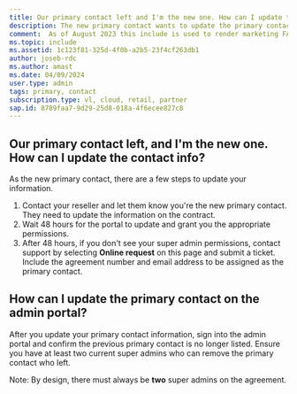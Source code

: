 ```yaml
---
title: Our primary contact left and I'm the new one. How can I update the contact info?
description: The new primary contact wants to update the primary contact or super admin role.
comment:  As of August 2023 this include is used to render marketing FAQ content for VS Subscriptions in the following portals - VSCom, Manage, and My portals. It was not used for learn.microsoft.com content at that time. SMEs are Jose Becerra and Larissa Crawford of Red Door Collaborative and Angela Cao-Hong.
ms.topic: include
ms.assetid: 1c123f81-325d-4f0b-a2b5-23f4cf263db1 
author: joseb-rdc
ms.author: amast
ms.date: 04/09/2024
user.type: admin
tags: primary, contact
subscription.type: vl, cloud, retail, partner 
sap.id: 8789faa7-9d29-25d8-018a-4f6ecee827c8
---
```


## Our primary contact left, and I'm the new one. How can I update the contact info?

As the new primary contact, there are a few steps to update your information.

1. Contact your reseller and let them know you're the new primary contact. They need to update the information on the contract.
2. Wait 48 hours for the portal to update and grant you the appropriate permissions.
3. After 48 hours, if you don't see your super admin permissions, contact support by selecting **Online request** on this page and submit a ticket. Include the agreement number and email address to be assigned as the primary contact.
    
## How can I update the primary contact on the admin portal?
After you update your primary contact information, sign into the admin portal and confirm the previous primary contact is no longer listed. Ensure you have at least two current super admins who can remove the primary contact who left.

Note: By design, there must always be **two** super admins on the agreement.